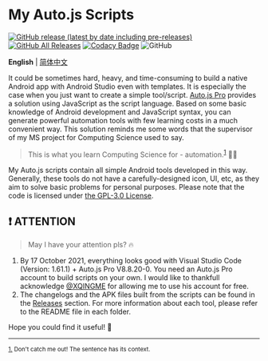 # My Auto.js Scripts

[![GitHub release (latest by date including pre-releases)](https://img.shields.io/github/v/release/ArvinZJC/MyAutoJsScripts?include_prereleases)](../../releases)
[![GitHub All Releases](https://img.shields.io/github/downloads/ArvinZJC/MyAutoJsScripts/total)](../../releases)
[![Codacy Badge](https://app.codacy.com/project/badge/Grade/4179729959ff4ecebd8da1baa549ed64)](https://www.codacy.com/gh/ArvinZJC/MyAutoJsScripts/dashboard?utm_source=github.com&amp;utm_medium=referral&amp;utm_content=ArvinZJC/MyAutoJsScripts&amp;utm_campaign=Badge_Grade)
![GitHub](https://img.shields.io/github/license/ArvinZJC/MyAutoJsScripts)

**English** | [简体中文](./README-zhCN.md)

It could be sometimes hard, heavy, and time-consuming to build a native Android app with Android Studio even with templates. It is especially the case when you just want to create a simple tool/script. [Auto.js Pro](https://pro.autojs.org/) provides a solution using JavaScript as the script language. Based on some basic knowledge of Android development and JavaScript syntax, you can generate powerful automation tools with few learning costs in a much convenient way. This solution reminds me some words that the supervisor of my MS project for Computing Science used to say.

> This is what you learn Computing Science for - automation.<sup id="source1">[1](#footnote1)</sup> 👨‍🔧

My Auto.js scripts contain all simple Android tools developed in this way. Generally, these tools do not have a carefully-designed icon, UI, etc, as they aim to solve basic problems for personal purposes. Please note that the code is licensed under [the GPL-3.0 License](./LICENSE).

## ❗ ATTENTION

> May I have your attention pls? 🔥

1. By 17 October 2021, everything looks good with Visual Studio Code (Version: 1.61.1) + Auto.js Pro V8.8.20-0. You need an Auto.js Pro account to build scripts on your own. I would like to thankfull acknowledge [@XQINGME](https://github.com/XQINGME) for allowing me to use his account for free.
2. The changelogs and the APK files built from the scripts can be found in the [Releases](../../releases) section. For more information about each tool, please refer to the README file in each folder.

Hope you could find it useful! 💖

****

<sub id="footnote1">[1.](#source1) Don't catch me out! The sentence has its context. </sub>
